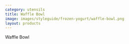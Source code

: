 ```yaml
---
category: utensils
title: Waffle Bowl
image: images/styleguide/frozen-yogurt/waffle-bowl.png
layout: products
---
```


Waffle Bowl